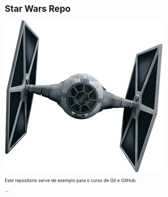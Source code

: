 # Star Wars Repo

![TIE Fighter](tiefighter.png)

Este repositorio serve de exemplo para o curso de Git e GitHub.

...
